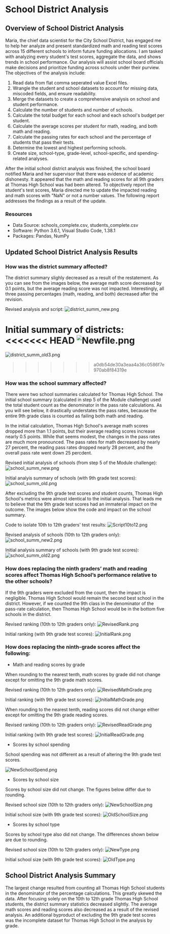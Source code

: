 # School District Analysis

## Overview of School District Analysis

Maria, the chief data scientist for the City School District, has engaged me to help her analyze and present standardized math and reading test scores across 15 different schools to inform future funding allocations.  I am tasked with analyzing every student's test scores, aggregate the data, and shows trends in school performance.  Our analysis will assist school board officials make decisions and prioritize funding across schools under their purview.  The objectives of the analysis include:

   1. Read data from flat comma seperated value Excel files.
   2. Wrangle the student and school datasets to account for missing data, miscoded fields, and ensure readability.
   3. Merge the datasets to create a comprehensive analysis on school and student performance.
   4. Calculate the number of students and number of schools.
   5. Calculate the total budget for each school and each school's budget per student.
   6. Calculate the average scores per student for math, reading, and both math and reading.
   7. Calculate the passing rates for each school and the percentage of students that pass their tests.
   8. Determine the lowest and highest performing schools.
   9. Create size, school-type, grade-level, school-specific, and spending-related analyses.

After the initial school district analysis was finished, the school board notified Maria and her supervisor that there was evidence of academic dishonesty.  It appeared that the math and reading scores for all 9th graders at Thomas High School was had been altered.  To objectively report the student's test scores, Maria directed me to update the impacted reading and math scores with "NaN" or not a number values.  The following report addresses the findings as a result of the update.
 
### Resources

* Data Source:  schools_complete.csv, students_complete.csv
* Software:  Python 3.6.1, Visual Studio Code, 1.38.1
* Packages:  Pandas, NumPy

## Updated School District Analysis Results

### How was the district summary affected?

The district summary slighly decreased as a result of the restatement.  As you can see from the images below, the average math score decreased by 0.1 points, but the average reading score was not impacted.  Interestingly, all three passing percentages (math, reading, and both) decreased after the revision.

Revised analysis and script:
![district_summ_new.png](Resources/district_summ_new.png)

Initial summary of districts:
<<<<<<< HEAD
![Newfile.png](Resources/Newfile.png)
=======
![district_summ_old3.png](Resources/district_summ_old3.png)
>>>>>>> a0db54de30a3eaa4a36c0586f7e970ab8f84319e

### How was the school summary affected?

There were two school summaries calculated for Thomas High School.  The initial school summary (calculated in step 5 of the Module challenge) used the total student count as the denominator in the pass rate calculations.  As you will see below, it drastically understates the pass rates, because the entire 9th grade class is counted as failing both math and reading.  

In the initial calculation, Thomas High School's average math scores dropped more than 1.1 points, but their average reading scores increase nearly 0.5 points.  While that seems modest, the changes in the pass rates are much more pronounced.  The pass rates for math decreased by nearly 27 percent, the reading pass rates dropped nearly 28 percent, and the overall pass rate went down 25 percdent.

Revised initial analysis of schools (from step 5 of the Module challenge):
![school_summ_new.png](Resources/school_summ_new.png)

Initial analyis summary of schools (with 9th grade test scores):
![school_summ_old.png](Resources/school_summ_old.png)

After excluding the 9th grade test scores and student counts, Thomas High School's metrics were almost identical to the initial analysis.  That leads me to believe that the 9th grade test scores had an immaterial impact on the outcome.  The images below show the code and impact on the school summary.

Code to isolate 10th to 12th graders' test results:
![Script10to12.png](Resources/Script10to12.png)

Revised analysis of schools (10th to 12th graders only):
![school_summ_new2.png](Resources/school_summ_new2.png)

Initial analysis summary of schools (with 9th grade test scores):
![school_summ_old2.png](Resources/school_summ_old2.png)

### How does replacing the ninth graders’ math and reading scores affect Thomas High School’s performance relative to the other schools?

If the 9th graders were excluded from the count, then the impact is negligible.  Thomas High School would remain the second best school in the district.  However, if we counted the 9th class in the denominator of the pass-rate calculation, then Thomas High School would be in the bottom five schools in the district.

Revised ranking (10th to 12th graders only):
![RevisedRank.png](Resources/revisedrank.png)

Initial ranking (with 9th grade test scores):
![InitialRank.png](Resources/initialrank.png)

### How does replacing the ninth-grade scores affect the following:

  * Math and reading scores by grade

  When rounding to the nearest tenth, math scores by grade did not change except for omitting the 9th grade math scores.

  Revised ranking (10th to 12th graders only):
  ![RevisedMathGrade.png](Resources/RevisedMathGrade.png)

  Initial ranking (with 9th grade test scores):
  ![InitialMathGrade.png](Resources/InitialMathGrade.png)

  When rounding to the nearest tenth, reading scores did not change either except for omitting the 9th grade reading scores. 

  Revised ranking (10th to 12th graders only):
  ![RevisedReadGrade.png](Resources/RevisedReadGrade.png)

  Initial ranking (with 9th grade test scores):
  ![InitialReadGrade.png](Resources/InitialReadGrade.png)

  * Scores by school spending

  School spending was not different as a result of altering the 9th grade test scores.

  ![NewSchoolSpend.png](Resources/NewSchoolSpend.png)

  * Scores by school size
  
  Scores by school size did not change.  The figures below differ due to rounding.

  Revised school size (10th to 12th graders only):
  ![NewSchoolSize.png](Resources/NewSchoolSize.png)

  Initial school size (with 9th grade test scores):
  ![OldSchoolSize.png](Resources/OldSchoolSize.png)

  * Scores by school type

  Scores by school type also did not change.  The differences shown below are due to rounding.

  Revised school size (10th to 12th graders only):
  ![NewType.png](Resources/NewType.png)

  Initial school size (with 9th grade test scores):
  ![OldType.png](Resources/OldType.png)  

## School District Analysis Summary

The largest change resulted from counting all Thomas High School students in the denominator of the percentage calculations.  This greatly skewed the data.  After focusing solely on the 10th to 12th grade Thomas High School students, the district summary statistics decreased slightly.  The average math scores and reading scores also decreased as a result of the revised analysis.  An additional byproduct of excluding the 9th grade test scores was the incomplete dataset for Thomas High School in the analysis by grade.  

